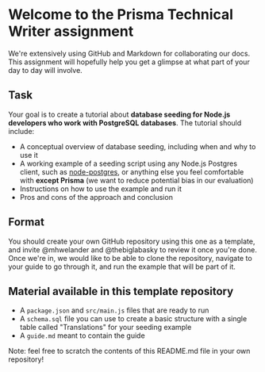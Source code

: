 # Welcome to the Prisma Technical Writer assignment

We're extensively using GitHub and Markdown for collaborating our docs.
This assignment will hopefully help you get a glimpse at what part of your day to day will involve.

## Task

Your goal is to create a tutorial about **database seeding for Node.js developers who work with PostgreSQL databases**.
The tutorial should include:
 * A conceptual overview of database seeding, including when and why to use it
 * A working example of a seeding script using any Node.js Postgres client, such as [node-postgres](https://node-postgres.com/), or anything else you feel comfortable with **except Prisma** (we want to reduce potential bias in our evaluation)
 * Instructions on how to use the example and run it
 * Pros and cons of the approach and conclusion

## Format

You should create your own GitHub repository using this one as a template, and invite @mhwelander and @thebiglabasky to review it once you're done.
Once we're in, we would like to be able to clone the repository, navigate to your guide to go through it, and run the example that will be part of it.

## Material available in this template repository

 * A `package.json` and `src/main.js` files that are ready to run
 * A `schema.sql` file you can use to create a basic structure with a single table called "Translations" for your seeding example
 * A `guide.md` meant to contain the guide
 
 Note: feel free to scratch the contents of this README.md file in your own repository!

